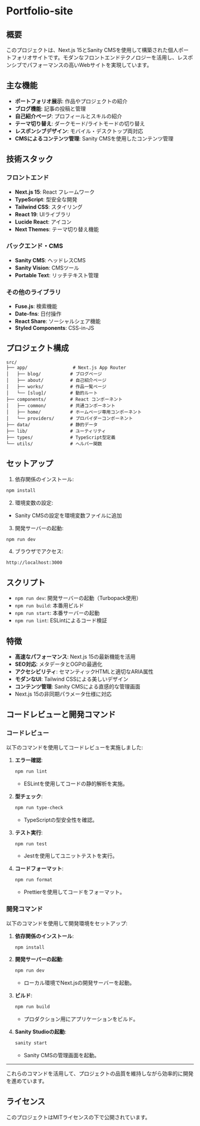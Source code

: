 # Portfolio-site

## 概要

このプロジェクトは、Next.js 15とSanity CMSを使用して構築された個人ポートフォリオサイトです。モダンなフロントエンドテクノロジーを活用し、レスポンシブでパフォーマンスの高いWebサイトを実現しています。

## 主な機能

- **ポートフォリオ展示**: 作品やプロジェクトの紹介
- **ブログ機能**: 記事の投稿と管理
- **自己紹介ページ**: プロフィールとスキルの紹介
- **テーマ切り替え**: ダークモード/ライトモードの切り替え
- **レスポンシブデザイン**: モバイル・デスクトップ両対応
- **CMSによるコンテンツ管理**: Sanity CMSを使用したコンテンツ管理

## 技術スタック

### フロントエンド
- **Next.js 15**: React フレームワーク
- **TypeScript**: 型安全な開発
- **Tailwind CSS**: スタイリング
- **React 19**: UIライブラリ
- **Lucide React**: アイコン
- **Next Themes**: テーマ切り替え機能

### バックエンド・CMS
- **Sanity CMS**: ヘッドレスCMS
- **Sanity Vision**: CMSツール
- **Portable Text**: リッチテキスト管理

### その他のライブラリ
- **Fuse.js**: 検索機能
- **Date-fns**: 日付操作
- **React Share**: ソーシャルシェア機能
- **Styled Components**: CSS-in-JS

## プロジェクト構成

```
src/
├── app/                 # Next.js App Router
│   ├── blog/           # ブログページ
│   ├── about/          # 自己紹介ページ
│   ├── works/          # 作品一覧ページ
│   └── [slug]/         # 動的ルート
├── components/         # React コンポーネント
│   ├── common/         # 共通コンポーネント
│   ├── home/           # ホームページ専用コンポーネント
│   └── providers/      # プロバイダーコンポーネント
├── data/               # 静的データ
├── lib/                # ユーティリティ
├── types/              # TypeScript型定義
└── utils/              # ヘルパー関数
```

## セットアップ

1. 依存関係のインストール:
```bash
npm install
```

2. 環境変数の設定:
- Sanity CMSの設定を環境変数ファイルに追加

3. 開発サーバーの起動:
```bash
npm run dev
```

4. ブラウザでアクセス:
```
http://localhost:3000
```

## スクリプト

- `npm run dev`: 開発サーバーの起動（Turbopack使用）
- `npm run build`: 本番用ビルド
- `npm run start`: 本番サーバーの起動
- `npm run lint`: ESLintによるコード検証

## 特徴

- **高速なパフォーマンス**: Next.js 15の最新機能を活用
- **SEO対応**: メタデータとOGPの最適化
- **アクセシビリティ**: セマンティックHTMLと適切なARIA属性
- **モダンなUI**: Tailwind CSSによる美しいデザイン
- **コンテンツ管理**: Sanity CMSによる直感的な管理画面
- Next.js 15の非同期パラメータ仕様に対応

## コードレビューと開発コマンド

### コードレビュー

以下のコマンドを使用してコードレビューを実施しました:

1. **エラー確認**:
   ```bash
   npm run lint
   ```
   - ESLintを使用してコードの静的解析を実施。

2. **型チェック**:
   ```bash
   npm run type-check
   ```
   - TypeScriptの型安全性を確認。

3. **テスト実行**:
   ```bash
   npm run test
   ```
   - Jestを使用してユニットテストを実行。

4. **コードフォーマット**:
   ```bash
   npm run format
   ```
   - Prettierを使用してコードをフォーマット。

### 開発コマンド

以下のコマンドを使用して開発環境をセットアップ:

1. **依存関係のインストール**:
   ```bash
   npm install
   ```

2. **開発サーバーの起動**:
   ```bash
   npm run dev
   ```
   - ローカル環境でNext.jsの開発サーバーを起動。

3. **ビルド**:
   ```bash
   npm run build
   ```
   - プロダクション用にアプリケーションをビルド。

4. **Sanity Studioの起動**:
   ```bash
   sanity start
   ```
   - Sanity CMSの管理画面を起動。

---

これらのコマンドを活用して、プロジェクトの品質を維持しながら効率的に開発を進めています。

## ライセンス

このプロジェクトはMITライセンスの下で公開されています。